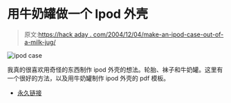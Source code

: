 # 用牛奶罐做一个 Ipod 外壳

> 原文:[https://hack aday . com/2004/12/04/make-an-ipod-case-out-of-a-milk-jug/](https://hackaday.com/2004/12/04/make-an-ipod-case-out-of-a-milk-jug/)

![ipod case](img/a0483d57e74a0e2a14442ced1ba5dd4a.png)

我真的很喜欢用奇怪的东西制作 ipod 外壳的想法。轮胎、袜子和牛奶罐。这里有一个很好的方法，以及用牛奶罐制作 ipod 外壳的 pdf 模板。

*   [永久链接](http://idisk.mac.com/vagreda/Public/ipodsling/index.html)